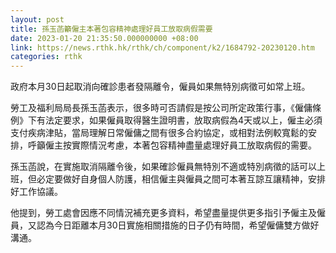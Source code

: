 ```yaml
---
layout: post
title: 孫玉菡籲僱主本著包容精神處理好員工放取病假需要
date: 2023-01-20 21:35:50.000000000 +08:00
link: https://news.rthk.hk/rthk/ch/component/k2/1684792-20230120.htm
categories: rthk
---
```


政府本月30日起取消向確診患者發隔離令，僱員如果無特別病徵可如常上班。

勞工及福利局局長孫玉菡表示，很多時可否請假是按公司所定政策行事，《僱傭條例》下有法定要求，如果僱員取得醫生證明書，放取病假為4天或以上，僱主必須支付疾病津貼，當局理解日常僱傭之間有很多合約協定，或相對法例較寬鬆的安排，呼籲僱主按實際情況考慮，本著包容精神盡量處理好員工放取病假的需要。

孫玉菡說，在實施取消隔離令後，如果確診僱員無特別不適或特別病徵的話可以上班，但必定要做好自身個人防護，相信僱主與僱員之間可本著互諒互讓精神，安排好工作協議。

他提到，勞工處會因應不同情況補充更多資料，希望盡量提供更多指引予僱主及僱員，又認為今日距離本月30日實施相關措施的日子仍有時間，希望僱傭雙方做好溝通。
